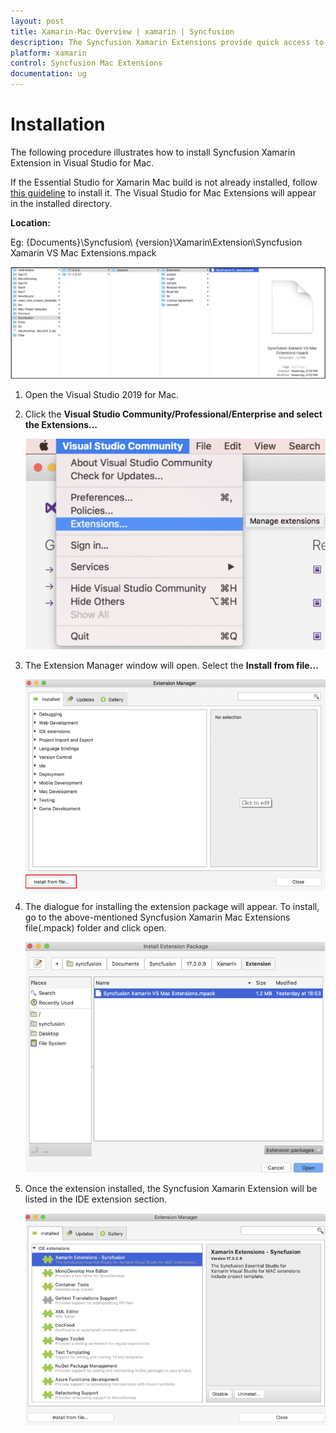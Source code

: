 ```yaml
---
layout: post
title: Xamarin-Mac Overview | xamarin | Syncfusion
description: The Syncfusion Xamarin Extensions provide quick access to create or configure the Syncfusion Xamarin projects
platform: xamarin
control: Syncfusion Mac Extensions
documentation: ug
---
```


# Installation

The following procedure illustrates how to install Syncfusion Xamarin Extension in Visual Studio for Mac. 

If the Essential Studio for Xamarin Mac build is not already installed, follow [this guideline](https://help.syncfusion.com/common/essential-studio/installation/essential-studio-mac-installer) to install it. The Visual Studio for Mac Extensions will appear in the installed directory.

**Location:**

 Eg: {Documents}\Syncfusion\ {version}\Xamarin\Extension\Syncfusion Xamarin VS Mac Extensions.mpack

![Mac Extensions File Location](ProjectTemplate_Images/Mac_Extensions_File_Location.PNG)

1. Open the Visual Studio 2019 for Mac.

2. Click the **Visual Studio Community/Professional/Enterprise and select the Extensions…**

    ![Extension Manager](ProjectTemplate_Images/ExtensionManager.png)

3. The Extension Manager window will open. Select the **Install from file…** 

    ![Installation](ProjectTemplate_Images/Installation.png)

4. The dialogue for installing the extension package will appear. To install, go to the above-mentioned Syncfusion Xamarin Mac Extensions file(.mpack) folder and click open.

    ![Extensions File](ProjectTemplate_Images/ExtensionsFile.png)

5.	Once the extension installed, the Syncfusion Xamarin Extension will be listed in the IDE extension section.

    ![Installation Details](ProjectTemplate_Images/InstallationDetails.png)